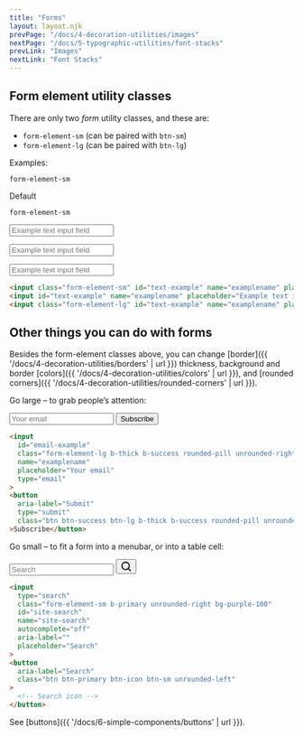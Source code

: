 ```yaml
---
title: "Forms"
layout: layout.njk
prevPage: "/docs/4-decoration-utilities/images"
nextPage: "/docs/5-typographic-utilities/font-stacks"
prevLink: "Images"
nextLink: "Font Stacks"
---
```


## Form element utility classes

There are only two _form_ utility classes, and these are:

* `form-element-sm` (can be paired with `btn-sm`)
* `form-element-lg` (can be paired with `btn-lg`)

Examples:

<div class="grid xs:equal-3-cols col-gap-3">
  <p class="mb-1"><code>form-element-sm</code></p>
  <p class="mb-1">Default</p>
  <p class="mb-1"><code>form-element-sm</code></p>
  <p><input class="form-element-sm" id="text-example" name="examplename" placeholder="Example text input field" type="text"></p>
  <p><input id="text-example" name="examplename" placeholder="Example text input field" type="text"></p>
  <p><input class="form-element-lg" id="text-example" name="examplename" placeholder="Example text input field" type="text"></p>
</div>

```html
<input class="form-element-sm" id="text-example" name="examplename" placeholder="Example text input field" type="text">
<input id="text-example" name="examplename" placeholder="Example text input field" type="text">
<input class="form-element-lg" id="text-example" name="examplename" placeholder="Example text input field" type="text">
```

## Other things you can do with forms

Besides the form-element classes above, you can change [border]({{ '/docs/4-decoration-utilities/borders' | url }}) thickness, background and border [colors]({{ '/docs/4-decoration-utilities/colors' | url }}), and [rounded corners]({{ '/docs/4-decoration-utilities/rounded-corners' | url }}).

Go large – to grab people’s attention: 

<div class="w-xs mx-auto mb-3">
  <form class="flex">
    <input id="email-example" class="form-element-lg b-thick b-success rounded-pill unrounded-right p-3 t-lg bg-green-200" name="examplename" placeholder="Your email" type="email">
    <button aria-label="Submit" type="submit" class="btn btn-success btn-lg b-thick b-success rounded-pill unrounded-left p-3 t-lg">Subscribe</button>
  </form>
</div>

```html
<input 
  id="email-example" 
  class="form-element-lg b-thick b-success rounded-pill unrounded-right p-3 t-lg bg-green-200" 
  name="examplename" 
  placeholder="Your email" 
  type="email"
>
<button 
  aria-label="Submit" 
  type="submit" 
  class="btn btn-success btn-lg b-thick b-success rounded-pill unrounded-left p-3 t-lg"
>Subscribe</button>
```

Go small – to fit a form into a menubar, or into a table cell:

<div class="w-xxs mx-auto mb-3">
  <form class="flex" action="">
    <input type="search" class="form-element-sm b-primary unrounded-right bg-purple-100" id="site-search" name="site-search" autocomplete="off" aria-label="" placeholder="Search">
    <button aria-label="Search" class="btn btn-primary btn-icon btn-sm unrounded-left"><svg xmlns="http://www.w3.org/2000/svg" width="20" height="20" fill="currentColor" viewBox="0 0 256 256"><rect width="256" height="256" fill="none"></rect><circle cx="116" cy="116" r="84" fill="none" stroke="currentColor" stroke-linecap="round" stroke-linejoin="round" stroke-width="24"></circle><line x1="175.4" y1="175.4" x2="224" y2="224" fill="none" stroke="currentColor" stroke-linecap="round" stroke-linejoin="round" stroke-width="24"></line></svg></button>
  </form>
</div>

```html
<input 
  type="search" 
  class="form-element-sm b-primary unrounded-right bg-purple-100" 
  id="site-search" 
  name="site-search" 
  autocomplete="off" 
  aria-label="" 
  placeholder="Search"
>
<button 
  aria-label="Search"
  class="btn btn-primary btn-icon btn-sm unrounded-left"
>
  <!-- Search icon -->
</button>
```

See [buttons]({{ '/docs/6-simple-components/buttons' | url }}).